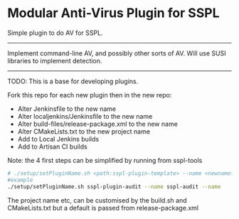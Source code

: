 # Modular Anti-Virus Plugin for SSPL

Simple plugin to do AV for SSPL.

----

Implement command-line AV, and possibly other sorts of AV.
Will use SUSI libraries to implement detection.

----


TODO:
This is a base for developing plugins.

Fork this repo for each new plugin then in the new repo:

* Alter Jenkinsfile to the new name
* Alter localjenkins/Jenkinsfile to the new name
* Alter build-files/release-package.xml to the new name
* Alter CMakeLists.txt to the new project name
* Add to Local Jenkins builds
* Add to Artisan CI builds

Note: the 4 first steps can be simplified by running from sspl-tools


```bash
# ./setup/setPluginName.sh <path:sspl-plugin-template> --name <newname> 
#example 
./setup/setPluginName.sh sspl-plugin-audit --name sspl-audit --name
```


The project name etc, can be customised by the build.sh and CMakeLists.txt
but a default is passed from release-package.xml

